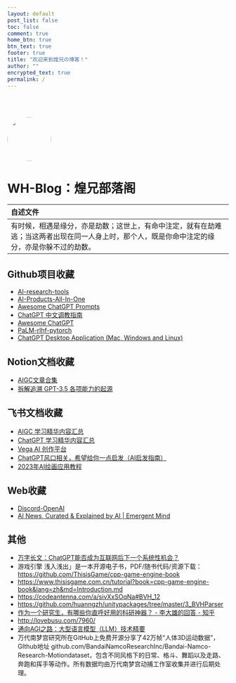 ```yaml
---
layout: default
post_list: false
toc: false
comment: true
home_btn: true
btn_text: true
footer: true
title: "欢迎来到煌兄の博客！"
author: ""
encrypted_text: true
permalink: /
---
```


<!-- ![](https://www.whing.cn/research/I.jpg) -->

<img style="border-radius: 50%; height: 100px; width: 100px; position: relative; margin-top: 50px; text-align: center;" src="https://www.whing.cn/research/I.jpg">



# WH-Blog：煌兄部落阁

| 自述文件      |
| :----------- | 
| 有时候，相遇是缘分，亦是劫数；这世上，有命中注定，就有在劫难逃；当这两者出现在同一人身上时，那个人，既是你命中注定的缘分，亦是你躲不过的劫数。 | 



## Github项目收藏

- [AI-research-tools](https://github.com/bighuang624/AI-research-tools)
- [AI-Products-All-In-One](https://github.com/TheExplainthis/AI-Products-All-In-One)
- [Awesome ChatGPT Prompts](https://github.com/f/awesome-chatgpt-prompts)
- [ChatGPT 中文调教指南](https://github.com/PlexPt/awesome-chatgpt-prompts-zh)
- [Awesome ChatGPT](https://github.com/humanloop/awesome-chatgpt)
- [PaLM-rlhf-pytorch](https://github.com/lucidrains/PaLM-rlhf-pytorch)
- [ChatGPT Desktop Application (Mac, Windows and Linux)](https://github.com/lencx/ChatGPT)

## Notion文档收藏
- [AIGC文章合集](https://laced-stem-b75.notion.site/AIGC-7c978a104d7441928fa446c8e60ddae6)
- [拆解追溯 GPT-3.5 各项能力的起源](https://yaofu.notion.site/GPT-3-5-360081d91ec245f29029d37b54573756)

## 飞书文档收藏
- [AIGC 学习精华内容汇总](https://nujuo8y1qx.feishu.cn/docx/RleadAwrAo4O1FxhuoGcDV86nBe)
- [ChatGPT 学习精华内容汇总](https://nujuo8y1qx.feishu.cn/docx/AdqEdlT52oBiawx6Vv2cc89DnLb)
- [Vega AI 创作平台](https://hf514kmkak.feishu.cn/docx/T0Dldi73eo4NHNxvEs9cqh0Pngf)
- [ChatGPT风口相关，希望给你一点启发（AI启发指南）](https://bw54wz1lzj.feishu.cn/wiki/wikcnmOsRhabP0oP8AXvlnIBHPb)
- [2023年AI绘画应用教程](https://bw54wz1lzj.feishu.cn/wiki/wikcnv2WQe8zyammt5Bg7dTii0f)

## Web收藏
- [Discord-OpenAI](https://discord.com/invite/openai)
- [AI News, Curated & Explained by AI | Emergent Mind](https://www.emergentmind.com/)

## 其他
- [万字长文：ChatGPT能否成为互联网后下一个系统性机会？](https://mp.weixin.qq.com/s/7mmcbAPZqYqnOH4d4g7CGw)
- 游戏引擎 浅入浅出」是一本开源电子书，PDF/随书代码/资源下载： https://github.com/ThisisGame/cpp-game-engine-book
- https://www.thisisgame.com.cn/tutorial?book=cpp-game-engine-book&lang=zh&md=Introduction.md
- https://codeantenna.com/a/sivXxSOqNa#BVH_12
- https://github.com/huanngzh/unitypackages/tree/master/3_BVHParser
- [作为一个研究生，有哪些你直呼好用的科研神器？ - 李大雄的回答 - 知乎](https://www.zhihu.com/question/484596211/answer/2436872231)
- http://lovebusu.com/7960/
- [通向AGI之路：大型语言模型（LLM）技术精要](https://zhuanlan.zhihu.com/p/597586623)
- 万代南梦宫研究所在GitHub上免费开源分享了42万帧“人体3D运动数据”，GIthub地址 github.com/BandaiNamcoResearchInc/Bandai-Namco-Research-Motiondataset，包含不同风格下的日常、格斗、舞蹈以及走路、奔跑和挥手等动作。所有数据均由万代南梦宫动捕工作室收集并进行后期处理。
